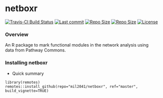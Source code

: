 # netboxr

[![Travis-CI Build Status](https://travis-ci.org/mil2041/netboxr.svg?branch=master)](https://travis-ci.org/mil2041/netboxr)
[![Last commit ](https://img.shields.io/github/last-commit/mil2041/netboxr.svg)]()
[![Repo Size ](https://img.shields.io/github/repo-size/mil2041/netboxr.svg)]()
[![Repo Size ](https://img.shields.io/github/release/mil2041/netboxr.svg)]()
[![License ](https://img.shields.io/github/license/mil2041/netboxr.svg)]()

### Overview

An R package to mark functional modules in the network analysis using data from Pathway Commons.

### Installing netboxr

* Quick summary
```
library(remotes)
remotes::install_github(repo="mil2041/netboxr", ref="master", build_vignette=TRUE)
```
